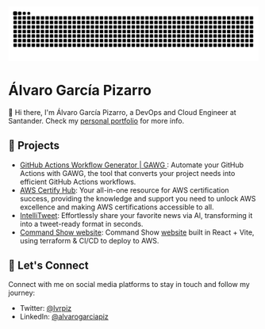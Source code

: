 <picture>
  <source
    media="(prefers-color-scheme: dark)"
    srcset="https://github.com/alvarogarciapiz/alvarogarciapiz/blob/output/github-contribution-grid-snake-dark.svg"
  />
  <source
    media="(prefers-color-scheme: light)"
    srcset="https://github.com/alvarogarciapiz/alvarogarciapiz/blob/output/github-contribution-grid-snake.svg"
  />
  <img
    alt="github contribution grid snake animation"
    src="https://github.com/alvarogarciapiz/alvarogarciapiz/blob/output/github-contribution-grid-snake.svg"
  />
</picture>


# Álvaro García Pizarro

👋 Hi there, I'm Álvaro García Pizarro, a DevOps and Cloud Engineer at Santander. Check my [personal portfolio](https://www.lvrpiz.com) for more info.


## 🚀 Projects

- [GitHub Actions Workflow Generator | GAWG ](https://gawg.lvrpiz.com): Automate your GitHub Actions with GAWG, the tool that converts your project needs into efficient GitHub Actions workflows.
- [AWS Certify Hub](https://github.com/alvarogarciapiz/AWS-Certify-Hub): Your all-in-one resource for AWS certification success, providing the knowledge and support you need to unlock AWS excellence and making AWS certifications accessible to all.
- [IntelliTweet](https://github.com/alvarogarciapiz/IntelliTweet): Effortlessly share your favorite news via Al, transforming it into a tweet-ready format in seconds.
- [Command Show website](https://github.com/alvarogarciapiz/CommandShow-Website): Command Show [website](https://www.commandshow.lvrpiz.com/) built in React + Vite, using terraform & CI/CD to deploy to AWS.



## 🤝 Let's Connect

Connect with me on social media platforms to stay in touch and follow my journey:

- Twitter: [@lvrpiz](https://twitter.com/lvrpiz)
- LinkedIn: [@alvarogarciapiz](https://www.linkedin.com/in/alvarogarciapiz/)
